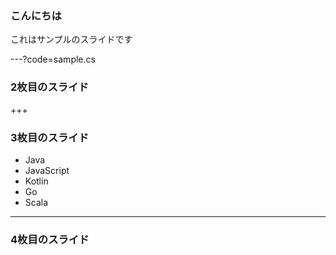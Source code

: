 ###  こんにちは

これはサンプルのスライドです

---?code=sample.cs


### 2枚目のスライド


+++


### 3枚目のスライド

- Java
- JavaScript
- Kotlin
- Go
- Scala

---


### 4枚目のスライド
